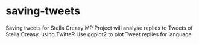 # saving-tweets
Saving tweets for Stella Creasy MP 
Project will analyse replies to Tweets of Stella Creasy, using TwitteR
Use ggplot2 to plot Tweet replies for language 
